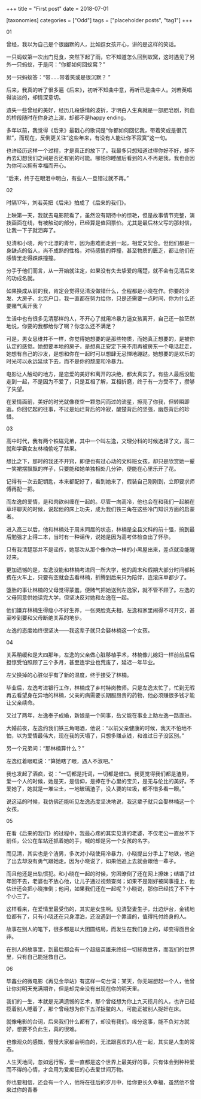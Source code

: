 +++
title = "First post"
date = 2018-07-01

[taxonomies]
categories = ["Odd"]
tags = ["placeholder posts", "tag1"]
+++

01

曾经，我以为自己是个很幽默的人，比如逗女孩开心，讲的是这样的笑话。

一只蚂蚁第一次出门觅食，突然下起了雨，它不知道怎么回到蚁窝，这时遇见了另外一只蚂蚁，于是问：“你都如何回蚁窝？”

另一只蚂蚁答：“带……带着笑或是很沉默？ ”

后来，我真的听了很多遍《后来》，初听不知曲中意，再听已是曲中人。刘若英唱得淡淡的，却情深意切。

遗失一些曾经的美好，经历几段感情的波折，才明白人生真就是一部肥皂剧，狗血的桥段随时在你身边上演，却都不是happy ending。

多年以前，我觉得《后来》最戳心的歌词是“你都如何回忆我，带着笑或是很沉默”，而现在，反倒更关注“这些年来，有没有人能让你不寂寞”这一句。

也许经历这样一个过程，才是真正的放下了。我最多只想知道过得你好不好，却不再去幻想我们之间是否还有别的可能。哪怕你睡醒后看到的人不再是我，我也会因为你可以拥有幸福而开心。

“后来，终于在眼泪中明白，有些人一旦错过就不再。”

<!-- more -->

02

时隔17年，刘若英把《后来》拍成了《后来的我们》。

上映第一天，我就去电影院看了，虽然没有期待中的惊艳，但是故事情节完整，演技画面在线，有被触动的部分，已经算是值回票价。尤其是最后林父写的那封信，让我一下子就泪奔了。

见清和小晓，两个北漂的青年，因为患难而走到一起，相爱又契合。但他们都是一身缺点的俗人，尚不成熟的性格，对待感情的莽撞，甚至物质的匮乏，都让他们在感情里走得跌跌撞撞。

分手于他们而言，从一开始就注定，如果没有失去挚爱的痛楚，就不会有见清后来的功成名就。

如果换成从前的我，肯定会觉得见清没做错什么，全程都是小晓在作。你要的沙发、大房子、北京户口，我一直都在努力给你，只是还需要一点时间，你为什么还要赌气离开我？

生活中也有很多见清那样的人，不开心了就用冷暴力逼女孩离开，自己还一脸茫然地说，你要的我都给你了啊？你怎么还不满足？

可是，男女思维并不一样，你觉得她想要的是那些物质，而她真正想要的，是被你认定的感觉。她想要本地的房子，是想真正安定下来不用再被房东一个电话赶走，她想有自己的沙发，是想和你在一起时可以想肆无忌惮地蹦跶。她想要的是欢乐的时光可以永远延续下去，而不是你的颓废和冷暴力。

电影让人触动的地方，是恋爱的美好和离开的决绝，都太真实了。有些人最后没能走到一起，不是因为不爱了，只是互相了解，互相折磨，终于有一方受不了，攒够了失望。

在爱情面前，美好的时光就像夜空一颗忽闪而过的流星，擦亮了你我，但转瞬即逝。你回忆起的往事，不过是灿烂背后的冷寂，酸楚背后的坚强，幽怨背后的珍惜。

03

高中时代，我有两个铁磁兄弟，其中一个叫左逸，文理分科的时候选择了文，高二就和学霸女友林楠偷吃了禁果。

想比之下，那时的我还不开窍，即便也有过心动的文科班女孩，却只是欣赏她一颦一笑裙摆飘飘的样子，只要能和她单独相处几分钟，便能在心里乐开了花。

记得有一次去配钥匙，本来都配好了，看到她来了，假装自己刚刚到，立即要求师傅再配一把。

而左逸的爱情，是和肉欲纠缠在一起的。尽管一向高冷，他也会在和我们一起躺在草坪聊天的时候，说起他的床上功夫，成为我们铁三角在这些冷门知识方面的启蒙者。

进入高三以后，他和林楠处于周末同居的状态，林楠是全县文科的前十强，搞到最后勉强才上得二本，当时有一种谣传，说她是因为高考体检查出了怀孕。

只有我清楚那并不是谣传，她那次从那个像作坊一样的小黑屋出来，差点就没能醒过来。

更加遗憾的是，左逸没能和林楠考进同一所大学，他的周末和假期大部分时间都耗费在火车上，只要有空就会去看林楠，折腾到后来只为陪伴，连滚床单都少了。

堕胎的事让林楠的父母觉得蒙羞，便赌气把她送到左逸家，就不管不顾了。左逸的父母同意供她读完大学，但坚决反对她和左逸在一起。

他们嫌弃林楠生得瘦小不好生养，一张哭脸克夫相，左逸和家里闹得不可开交，甚至吵到要和父母断绝关系的地步。

左逸的态度始终很坚决——我这辈子就只会娶林楠这一个女孩。

04

关系稍缓和是大四那年，左逸的父亲做心脏移植手术，林楠像儿媳妇一样前前后后担惊受怕照顾了三个多月，甚至连学业也荒废了，延迟一年毕业。

左父换掉的心脏似乎有了新的温度，终于接受了林楠。

毕业后，左逸考进银行工作，林楠成了乡村特岗教师。只是左逸太忙了，忙到无暇再去看望身在异地的林楠，父亲的病需要长期服昂贵的药物，他必须赚很多钱才能让父亲续命。

又过了两年，左逸奉子成婚，新娘是一个同事，岳父能在事业上助左逸一路直进。

大婚前夜，左逸约我们铁三角喝酒，他说：“以前父亲健康的时候，我天不怕地不怕，以为爱情最伟大，现在我的天塌了，只想多赚点钱，和谁过日子没区别。”

另一个兄弟问：“那林楠算什么？”

左逸红着眼眶说：“算她瞎了眼，遇人不淑吧。”

我也发起了酒疯，说：“一切都是托词，一切都是借口。我更觉得我们都是渣男，爱一个人的时候，她是天，是信仰，是捧在手心里的宝贝，是无与伦比的美好。不爱她了，她就是一堆尘土，一地玻璃渣子，没人要的垃圾，都不惜多看一眼。”

说这话的时候，我仿佛还能听见左逸态度坚决地说，我这辈子就只会娶林楠这一个女孩。

05

在看《后来的我们》的过程中，我最心疼的其实见清的老婆，不仅老公一直放不下前任，公公在车站还抓着她的手，喊的却是另一个女孩的名字。

而见清，其实也是个渣男，多次对小晓使用冷暴力，小晓提出分手上了地铁，他追了出去却没有勇气跟她走。因为小晓说了，如果他追上去就会跟他一辈子。

而且他还是出轨惯犯。和小晓在一起的时候，穷困潦倒了还在网上撩妹；结婚了过年回不去，老婆也不放心他，让儿子通过视频查岗；如果不是刚好被同事撞上，他估计还会把小晓推倒；他问，如果我们还在一起呢？小晓说，那你已经找了不下十个小三了。

这样看来，在爱情里最受伤的，其实是女生啊。见清娶妻生子，灶边炉台，金钱地位都有了，只有小晓还在只身漂泊，还没遇到一个靠谱的，值得托付终身的人。

故事在别人的笔下，很多都是以大团圆结局，而发生在我们身上的，却变得面目全非。

在别人的故事里，到最后都会有一个超级英雄来终结一切拯救世界，而我们的世界里，只有自己能拯救自己。

06

毕鑫业的微电影《再见金华站》有这样一句台词：某天，你无端想起一个人，他曾让你对明天充满期许，但是却完全没有出现在你的明天里。

我们的一生，本就是充满遗憾的艺术，那个曾经想为你上九天揽月的人，也许已经揽着别人睡着了，那个曾经想为你下五洋捉鳖的人，可能正被别人捉奸在床。

就像电影的台词，后来我们什么都有了，却没有我们。缘分这事，能不负对方就好，想要不负此生，真的很难。

也像观众的感慨，慢慢大家都会明白的，无法跟喜欢的人在一起，其实是人生的常态。

人生天地间，忽如远行客，爱一直都是这个世界上最美好的事，只有体会到种种爱而不得的心情，才会用为爱痴狂的心去爱世间万物。

你也要相信，还会有一个人，他将在往后的岁月中，给你更长久幸福，虽然他不曾来过你的青春

